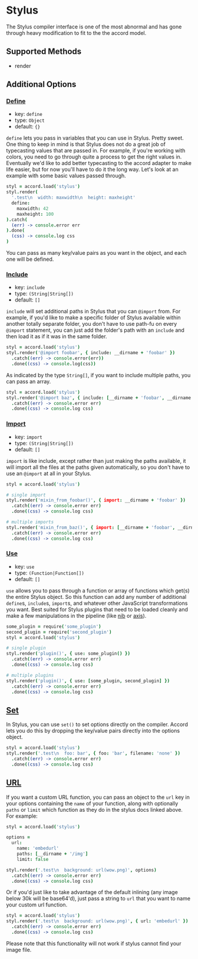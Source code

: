 # Stylus
The Stylus compiler interface is one of the most abnormal and has gone through heavy modification to fit to the the accord model.

## Supported Methods
 - render

## Additional Options
### [Define](http://learnboost.github.io/stylus/docs/js.html#definename-node)

 - key: `define`
 - type: `Object`
 - default: `{}`

`define` lets you pass in variables that you can use in Stylus. Pretty sweet. One thing to keep in mind is that Stylus does not do a great job of typecasting values that are passed in. For example, if you're working with colors, you need to go through quite a process to get the right values in. Eventually we'd like to add better typecasting to the accord adapter to make life easier, but for now you'll have to do it the long way. Let's look at an example with some basic values passed through.

```coffee
styl = accord.load('stylus')
styl.render(
  '.test\n  width: maxwidth\n  height: maxheight'
  define:
    maxwidth: 42
    maxheight: 100
).catch(
  (err) -> console.error err
).done(
  (css) -> console.log css
)
```

You can pass as many key/value pairs as you want in the object, and each one will be defined.

### [Include](http://learnboost.github.io/stylus/docs/js.html#includepath)

 - key: `include`
 - type: `(String|String[])`
 - default: `[]`

`include` will set additional paths in Stylus that you can `@import` from. For example, if you'd like to make a specific folder of Stylus available within another totally separate folder, you don't have to use path-fu on every `@import` statement, you can just add the folder's path with an `include` and then load it as if it was in the same folder.

```coffee
styl = accord.load('stylus')
styl.render('@import foobar', { include: __dirname + 'foobar' })
  .catch((err) -> console.error(err))
  .done((css) -> console.log(css))
```

As indicated by the type `String[]`, if you want to include multiple paths, you can pass an array.

```coffee
styl = accord.load('stylus')
styl.render('@import baz', { include: [__dirname + 'foobar', __dirname + baz] })
  .catch((err) -> console.error err)
  .done((css) -> console.log css)
```

### [Import](http://learnboost.github.io/stylus/docs/js.html#importpath)

 - key: `import`
 - type: `(String|String[])`
 - default: `[]`

`import` is like include, except rather than just making the paths available, it will import all the files at the paths given automatically, so you don't have to use an `@import` at all in your Stylus.

```coffee
styl = accord.load('stylus')

# single import
styl.render('mixin_from_foobar()', { import: __dirname + 'foobar' })
  .catch((err) -> console.error err)
  .done((css) -> console.log css)

# multiple imports
styl.render('mixin_from_baz()', { import: [__dirname + 'foobar', __dirname + baz] })
  .catch((err) -> console.error err)
  .done((css) -> console.log css)
```

### [Use](http://learnboost.github.io/stylus/docs/js.html#usefn)

 - key: `use`
 - type: `(Function|Function[])`
 - default: `[]`

`use` allows you to pass through a function or array of functions which get(s) the entire Stylus object. So this function can add any number of additional `define`s, `include`s, `import`s, and whatever other JavaScript transformations you want. Best suited for Stylus plugins that need to be loaded cleanly and make a few manipulations in the pipeline (like [nib](https://github.com/visionmedia/nib) or [axis](https://github.com/jenius/axis)).

```coffee
some_plugin = require('some_plugin')
second_plugin = require('second_plugin')
styl = accord.load('stylus')

# single plugin
styl.render('plugin()', { use: some_plugin() })
  .catch((err) -> console.error err)
  .done((css) -> console.log css)

# multiple plugins
styl.render('plugin()', { use: [some_plugin, second_plugin] })
  .catch((err) -> console.error err)
  .done((css) -> console.log css)
```

## [Set](http://learnboost.github.io/stylus/docs/js.html#setsetting-value)

In Stylus, you can use `set()` to set options directly on the compiler. Accord lets you do this by dropping the key/value pairs directly into the options object.

```coffee
styl = accord.load('stylus')
styl.render('.test\n  foo: bar', { foo: 'bar', filename: 'none' })
  .catch((err) -> console.error err)
  .done((css) -> console.log css)
```

## [URL](http://learnboost.github.io/stylus/docs/functions.url.html)

If you want a custom URL function, you can pass an object to the `url` key in your options containing the `name` of your function, along with optionally `paths` or `limit` which function as they do in the stylus docs linked above. For example:

```coffee
styl = accord.load('stylus')

options =
  url:
    name: 'embedurl'
    paths: [__dirname + '/img']
    limit: false

styl.render('.test\n  background: url(wow.png)', options)
  .catch((err) -> console.error err)
  .done((css) -> console.log css)
```

Or if you'd just like to take advantage of the default inlining (any image below 30k will be base64'd), just pass a string to `url` that you want to name your custom url function.

```coffee
styl = accord.load('stylus')
styl.render('.test\n  background: url(wow.png)', { url: 'embedurl' })
  .catch((err) -> console.error err)
  .done((css) -> console.log css)
```

Please note that this functionality will not work if stylus cannot find your image file.
